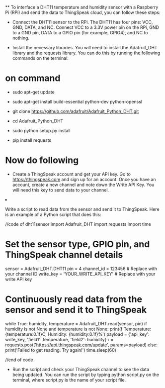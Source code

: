 ** To interface a DHT11 temperature and humidity sensor with a Raspberry Pi (RPi) and send the data to ThingSpeak cloud, you can follow these steps:

* Connect the DHT11 sensor to the RPi. The DHT11 has four pins: VCC, GND, DATA, and NC. Connect VCC to a 3.3V power pin on the RPi, GND to a GND pin, DATA to a GPIO pin (for example, GPIO4), and NC to nothing.

* Install the necessary libraries. You will need to install the Adafruit_DHT library and the requests library. You can do this by running the following commands on the terminal:

<h1>on command</h1>

* sudo apt-get update


* sudo apt-get install build-essential python-dev python-openssl


* git clone https://github.com/adafruit/Adafruit_Python_DHT.git


* cd Adafruit_Python_DHT


* sudo python setup.py install


* pip install requests

<h1>Now do following</h1>

* Create a ThingSpeak account and get your API key. Go to https://thingspeak.com and sign up for an account. Once you have an account, create a new channel and note down the Write API Key. You will need this key to send data to your channel.</ul>

* Write a script to read data from the sensor and send it to ThingSpeak. Here is an example of a Python script that does this:

//code of dht11sensor
import Adafruit_DHT
import requests
import time

# Set the sensor type, GPIO pin, and ThingSpeak channel details
sensor = Adafruit_DHT.DHT11
pin = 4
channel_id = 123456  # Replace with your channel ID
write_key = 'YOUR_WRITE_API_KEY'  # Replace with your write API key

# Continuously read data from the sensor and send it to ThingSpeak
while True:
  humidity, temperature = Adafruit_DHT.read(sensor, pin)
  if humidity is not None and temperature is not None:
    print(f'Temperature: {temperature:0.1f}C, Humidity: {humidity:0.1f}%')
    payload = {'api_key': write_key, 'field1': temperature, 'field2': humidity}
    r = requests.post('https://api.thingspeak.com/update', params=payload)
  else:
    print('Failed to get reading. Try again!')
  time.sleep(60)
  
  //end of code

* Run the script and check your ThingSpeak channel to see the data being updated. You can run the script by typing python script.py on the terminal, where script.py is the name of your script file.
